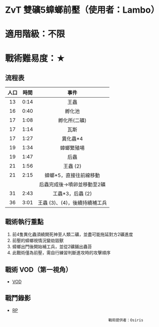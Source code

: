 # ZvT 雙礦5蟑螂前壓（使用者：Lambo）
# 適用階級：不限
# 戰術難易度：★
## 流程表

| 人口 | 時間 |              事件             |
|:----:|:----:|:-----------------------------:|
|  13  | 0:14 |              王蟲             |
|  16  | 0:40 |             孵化池            |
|  17  | 1:08 |          孵化所(二礦)         |
|  17  | 1:14 |              瓦斯             |
|  17  | 1:27 |            異化蟲*4           |
|  19  | 1:34 |           蟑螂繁殖場          |
|  19  | 1:47 |              后蟲             |
|  21  | 1:56 |            王蟲 (2)           |
|  21  | 2:15 |     蟑螂*5，直接往前線移動    |
|      |      |  后蟲完成後->噴卵並移動至2礦  |
|  31  | 2:43 |        工蟲*3，后蟲 (2)       |
|  36  | 3:01 | 王蟲 (3)、(4)，後續持續補工兵 |

## 戰術執行重點
1. 前4隻異化蟲須繞開死神至人類二礦，並盡可能拖延對方2礦進度
2. 前壓的蟑螂視情況變劫毀獸
3. 蟑螂出門後開始補工兵，並從2礦鋪出蟲苔
4. 此戰術僅為前壓，需自行練習判斷進攻時的攻擊順序

## 戰術 VOD（第一視角）
+ [VOD](https://youtu.be/xgLhqTg67Eo)

## 戰鬥錄影
+ [RP](https://github.com/starcraftfamily/SCF-Tactics/raw/master/ZvT/2base5roach/ZvT_2base5roach.SC2Replay)


                                                  戰術提供者：Osiris